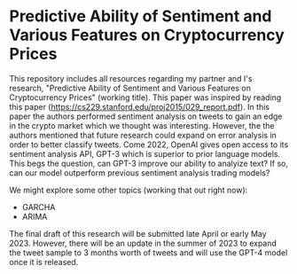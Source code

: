 # Predictive Ability of Sentiment and Various Features on Cryptocurrency Prices
This repository includes all resources regarding my partner and I's research, "Predictive Ability of Sentiment and Various Features on Cryptocurrency Prices" (working title). This paper was inspired by reading this paper (https://cs229.stanford.edu/proj2015/029_report.pdf). In this paper the authors performed sentiment analysis on tweets to gain an edge in the crypto market which we thought was interesting. However, the the authors mentioned that future research could expand on error analysis in order to better classify tweets. Come 2022, OpenAI gives open access to its sentiment analysis API, GPT-3 which is superior to prior language models. This begs the question, can GPT-3 improve our ability to analyize text? If so, can our model outperform previous sentiment analysis trading models? 

We might explore some other topics (working that out right now):
- GARCHA
- ARIMA

The final draft of this research will be submitted late April or early May 2023. However, there will be an update in the summer of 2023 to expand the tweet sample to 3 months worth of tweets and will use the GPT-4 model once it is released. 
